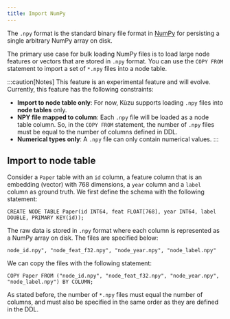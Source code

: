 ```yaml
---
title: Import NumPy
---
```


The `.npy` format is the standard binary file format in [NumPy](https://numpy.org/) for persisting a
single arbitrary NumPy array on disk.

The primary use case for bulk loading NumPy files is to load
large node features or vectors that are stored in `.npy` format. You can use the `COPY FROM` statement
to import a set of `*.npy` files into a node table.

:::caution[Notes]
This feature is an experimental feature and will evolve. Currently, this feature has the following constraints:
- **Import to node table only**: For now, Kùzu supports loading `.npy` files into **node tables** only.
- **NPY file mapped to column**: Each `.npy` file will be loaded as a node table column. So, in the `COPY FROM` statement, the
number of `.npy` files must be equal to the number of columns defined in DDL.
- **Numerical types only**: A `.npy` file can only contain numerical values.
:::

## Import to node table
Consider a `Paper` table with an `id` column, a feature column that is an embedding (vector) with 768 dimensions,
a `year` column and a `label` column as ground truth. We first define the schema with the following statement:

```cypher
CREATE NODE TABLE Paper(id INT64, feat FLOAT[768], year INT64, label DOUBLE, PRIMARY KEY(id));
```

The raw data is stored in `.npy` format where each column is represented as a NumPy array on disk. The files are
specified below:

```
node_id.npy", "node_feat_f32.npy", "node_year.npy", "node_label.npy"
```

We can copy the files with the following statement:

```cypher
COPY Paper FROM ("node_id.npy", "node_feat_f32.npy", "node_year.npy", "node_label.npy") BY COLUMN;
```

As stated before, the number of `*.npy` files must equal the number of columns, and must also be
specified in the same order as they are defined in the DDL.
